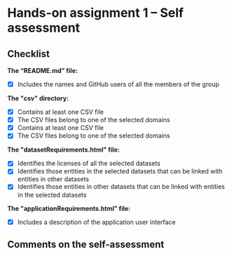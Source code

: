 # Hands-on assignment 1 – Self assessment

## Checklist

**The “README.md” file:**

- [x] Includes the names and GitHub users of all the members of the group

**The "csv" directory:**

- [x] Contains at least one CSV file 
- [x] The CSV files belong to one of the selected domains
- [x] Contains at least one CSV file 
- [x] The CSV files belong to one of the selected domains

**The "datasetRequirements.html" file:**

- [x] Identifies the licenses of all the selected datasets
- [x] Identifies those entities in the selected datasets that can be linked with entities in other datasets
- [x] Identifies those entities in other datasets that can be linked with entities in the selected datasets 

**The "applicationRequirements.html” file:**

- [x] Includes a description of the application user interface

## Comments on the self-assessment